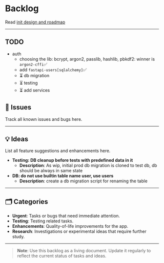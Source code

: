 # Backlog

Read [init design and roadmap](initial-design-and-roadmap.md)

---
## TODO 
 - auth
    - choosing the lib: bcrypt, argon2, passlib, hashlib, pbkdf2: winner is `argon2-cffi`✅
    - add `fastapi-users[sqlalchemy]`✅
    - ⏳ db migration
    - ⏳ testing
    - ⏳ add services

## 🐛 Issues
Track all known issues and bugs here.

---
## 💡 Ideas
List all feature suggestions and enhancements here.
- **Testing: DB cleanup before tests with predefined data in it**
  - **Description**: As wip, initial prod db migration is cloned to test db, db should be always in same state
- **DB: do not use builtin table name user, use users**
  - **Description**: create a db migration script for renaming the table

---
## 🗂 Categories
- **Urgent**: Tasks or bugs that need immediate attention.
- **Testing**: Testing related tasks.
- **Enhancements**: Quality-of-life improvements for the app.
- **Research**: Investigations or experimental ideas that require further study.

---
> **Note**: Use this backlog as a living document. Update it regularly to reflect the current status of tasks and ideas.
